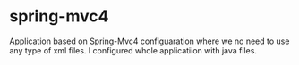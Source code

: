 # spring-mvc4
Application based on Spring-Mvc4 configuaration where we no need to use any type of xml files. 
I configured whole applicatiion with java files.
